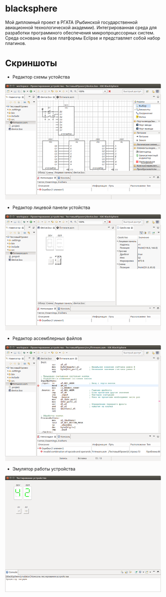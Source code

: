 # blacksphere
Мой дипломный проект в РГАТА (Рыбинской государственной авиационной технологической академии).
Интегрированная среда для разработки программного обеспечения микропроцессорных систем.
Среда основана на базе платформы Eclipse и представляет собой набор плагинов.

# Скриншоты

* Редактор схемы устойства

![Редактор схемы устойства](/screenshots/scheme.png?raw=true)

* Редактор лицевой панели устойства

![Редактор схемы устойства](/screenshots/face.png?raw=true)

* Редактор ассемблерных файлов

![Редактор схемы устойства](/screenshots/asm_editor.png?raw=true)

* Эмулятор работы устройства

![Редактор схемы устойства](/screenshots/emulator.png?raw=true)
